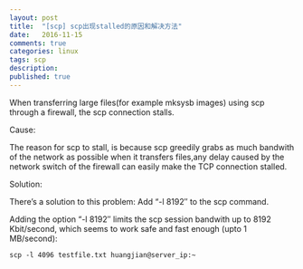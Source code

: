 ```yaml
---
layout: post
title:  "[scp] scp出现stalled的原因和解决方法"
date:   2016-11-15
comments: true
categories: linux
tags: scp
description:
published: true
---
```


When transferring large files(for example mksysb images) using scp through a firewall, the scp connection stalls.

Cause:

The reason for scp to stall, is because scp greedily grabs as much bandwith of the network as possible when it transfers files,any delay caused by the network switch of the firewall can easily make the TCP connection stalled.

Solution:

There’s a solution to this problem: Add “-l 8192″ to the scp command.

Adding the option “-l 8192″ limits the scp session bandwith up to 8192 Kbit/second, which seems to work safe and fast enough (upto 1 MB/second):

```
scp -l 4096 testfile.txt huangjian@server_ip:~
```
